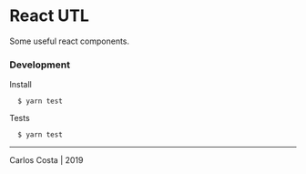 # React UTL

Some useful react components.

### Development

Install
```
  $ yarn test
```

Tests
```
  $ yarn test
```

---

Carlos Costa | 2019
